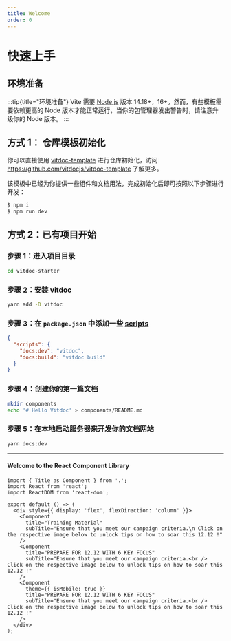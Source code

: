 ```yaml
---
title: Welcome
order: 0
---
```


# 快速上手

## 环境准备

:::tip{title="环境准备"}
Vite 需要 [Node.js](https://nodejs.org/en/) 版本 14.18+，16+。然而，有些模板需要依赖更高的 Node 版本才能正常运行，当你的包管理器发出警告时，请注意升级你的 Node 版本。
:::

## 方式 1： 仓库模板初始化

你可以直接使用 [vitdoc-template](https://github.com/vitdocjs/vitdoc-template) 进行仓库初始化，访问 https://github.com/vitdocjs/vitdoc-template 了解更多。

该模板中已经为你提供一些组件和文档用法，完成初始化后即可按照以下步骤进行开发：

```bash
$ npm i
$ npm run dev
```

## 方式 2：已有项目开始

### 步骤 1：进入项目目录

```bash
cd vitdoc-starter
```

### 步骤 2：安装 vitdoc

```bash
yarn add -D vitdoc
```

### 步骤 3：在 `package.json` 中添加一些 [scripts](https://classic.yarnpkg.com/zh-Hans/docs/package-json#toc-scripts)

```json
{
  "scripts": {
    "docs:dev": "vitdoc",
    "docs:build": "vitdoc build"
  }
}
```

### 步骤 4：创建你的第一篇文档

```bash
mkdir components
echo '# Hello Vitdoc' > components/README.md
```

### 步骤 5：在本地启动服务器来开发你的文档网站

```bash
yarn docs:dev
```

---

#### Welcome to the React Component Library

```tsx
import { Title as Component } from '.';
import React from 'react';
import ReactDOM from 'react-dom';

export default () => (
  <div style={{ display: 'flex', flexDirection: 'column' }}>
    <Component
      title="Training Material"
      subTitle="Ensure that you meet our campaign criteria.\n Click on the respective image below to unlock tips on how to soar this 12.12 !"
    />
    <Component
      title="PREPARE FOR 12.12 WITH 6 KEY FOCUS"
      subTitle="Ensure that you meet our campaign criteria.<br /> Click on the respective image below to unlock tips on how to soar this 12.12 !"
    />
    <Component
      theme={{ isMobile: true }}
      title="PREPARE FOR 12.12 WITH 6 KEY FOCUS"
      subTitle="Ensure that you meet our campaign criteria.<br /> Click on the respective image below to unlock tips on how to soar this 12.12 !"
    />
  </div>
);
```
